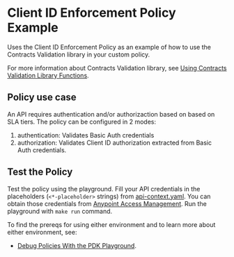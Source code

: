 # Client ID Enforcement Policy Example

Uses the Client ID Enforcement Policy as an example of how to use the Contracts Validation library in your custom policy.

For more information about Contracts Validation library, see [Using Contracts Validation Library Functions](https://docs.mulesoft.com/pdk/latest/policies-pdk-configure-features-contracts).


## Policy use case

An API requires authentication and/or authorizaction based on based on SLA tiers.
The policy can be configured in 2 modes:

1. authentication: Validates Basic Auth credentials
2. authorization: Validates Client ID authorization extracted from Basic Auth credentials.

## Test the Policy

Test the policy using the playground.
Fill your API credentials in the placeholders (`<*-placeholder>` strings) from [api-context.yaml](./playground/config/api-context.yaml). You can obtain those credentials from [Anypoint Access Management](https://docs.mulesoft.com/access-management/).
Run the playground with `make run` command.

To find the prereqs for using either environment and to learn more about either environment, see:

* [Debug Policies With the PDK Playground](https://docs.mulesoft.com/pdk/latest/policies-pdk-debug-local).
